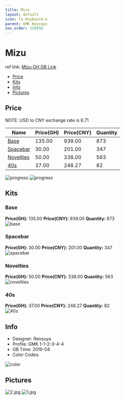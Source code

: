 ```yaml
---
title: Mizu 
layout: default
icon: fa-keyboard-o
parent: GMK Keycaps
nav_order: 310910
---
```


# Mizu 

ref link: [Mizu GH GB Link](https://geekhack.org/index.php?topic=99235.0)  

* [Price](#price)  
* [Kits](#kits)  
* [Info](#info)  
* [Pictures](#pictures)  


## Price  
NOTE: USD to CNY exchange rate is 6.71

| Name          | Price(GH)    |  Price(CNY) | Quantity |
| ------------- | ------------ |  ---------- | -------- |
|[Base](#base)|135.00|939.00|873|
|[Spacebar](#spacebar)|30.00|201.00|347|
|[Novelties](#novelties)|50.00|338.00|563|  
|[40s](#40s)|37.00|248.27|82|  

<img src="{{ 'assets/images/gmk-keycaps/mizu/progress2.png' | relative_url }}" alt="progress" class="image featured">
<img src="{{ 'assets/images/gmk-keycaps/mizu/progress1.png' | relative_url }}" alt="progress" class="image featured">


## Kits  
### Base  
**Price(GH):** 135.00	**Price(CNY):** 939.00	**Quantity:** 873  
<img src="{{ 'assets/images/gmk-keycaps/mizu/kits_pics/base.png' | relative_url }}" alt="base" class="image featured">

### Spacebar  
**Price(GH):** 30.00	**Price(CNY):** 201.00	**Quantity:** 347  
<img src="{{ 'assets/images/gmk-keycaps/mizu/kits_pics/spacebar.jpg' | relative_url }}" alt="spacebar" class="image featured">

### Novelties  
**Price(GH):** 50.00	**Price(CNY):** 338.00	**Quantity:** 563  
<img src="{{ 'assets/images/gmk-keycaps/mizu/kits_pics/novelties.jpg' | relative_url }}" alt="novelties" class="image featured">

### 40s  
**Price(GH):** 37.00	**Price(CNY):** 248.27	**Quantity:** 82  
<img src="{{ 'assets/images/gmk-keycaps/mizu/kits_pics/40s.png' | relative_url }}" alt="40s" class="image featured">


## Info  
* Designer: Rensuya  
* Profile: GMK 1-1-2-3-4-4  
* GB Time: 2019-04  
* Color Codes:  
<img src="{{ 'assets/images/gmk-keycaps/mizu/color.jpg' | relative_url }}" alt="color" class="image featured">


## Pictures  
<img src="{{ 'assets/images/gmk-keycaps/mizu/rendering_pics/2.jpg' | relative_url }}" alt="2.jpg" class="image featured">
<img src="{{ 'assets/images/gmk-keycaps/mizu/rendering_pics/1.jpg' | relative_url }}" alt="1.jpg" class="image featured">
